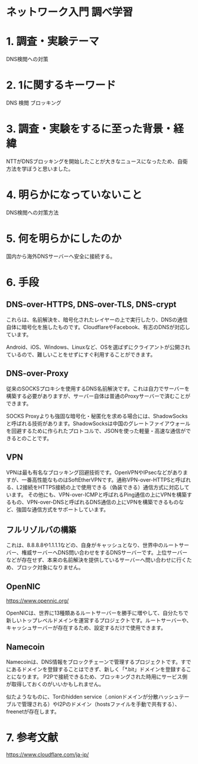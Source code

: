ネットワーク入門 調べ学習
===

# 1. 調査・実験テーマ
DNS検閲への対策
# 2. 1に関するキーワード
DNS 検閲 ブロッキング
# 3. 調査・実験をするに至った背景・経緯
NTTがDNSブロッキングを開始したことが大きなニュースになったため、自衛方法を学ぼうと思いました。
# 4. 明らかになっていないこと
DNS検閲への対策方法
# 5. 何を明らかにしたのか
国内から海外DNSサーバーへ安全に接続する。
# 6. 手段
## DNS-over-HTTPS, DNS-over-TLS, DNS-crypt

これらは、名前解決を、暗号化されたレイヤーの上で実行したり、DNSの通信自体に暗号化を施したものです。CloudflareやFacebook、有志のDNSが対応しています。

Android、iOS、Windows、Linuxなど、OSを選ばずにクライアントが公開されているので、難しいことをせずにすぐ利用することができます。


## DNS-over-Proxy

従来のSOCKSプロキシを使用するDNS名前解決です。これは自力でサーバーを構築する必要がありますが、サーバー自体は普通のProxyサーバーで済むことができます。

SOCKS Proxyよりも強固な暗号化・秘匿化を求める場合には、ShadowSocksと呼ばれる技術があります。ShadowSocksは中国のグレートファイアウォールを回避するために作られたプロトコルで、JSONを使った軽量・高速な通信ができるとのことです。

## VPN

VPNは最も有名なブロッキング回避技術です。OpenVPNやIPsecなどがありますが、一番高性能なものはSoftEtherVPNです。通称VPN-over-HTTPSと呼ばれる、L2接続をHTTPS接続の上で使用できる（偽装できる）通信方式に対応しています。
その他にも、VPN-over-ICMPと呼ばれるPing通信の上にVPNを構築するもの、VPN-over-DNSと呼ばれるDNS通信の上にVPNを構築できるものなど、強固な通信方式をサポートしています。

## フルリゾルバの構築

これは、8.8.8.8や1.1.1.1などの、自身がキャッシュとなり、世界中のルートサーバー、権威サーバーへDNS問い合わせをするDNSサーバーです。上位サーバーなどが存在せず、本来の名前解決を提供しているサーバーへ問い合わせに行くため、ブロック対象になりません。

## OpenNIC

https://www.opennic.org/

OpenNICは、世界に13種類あるルートサーバーを勝手に増やして、自分たちで新しいトップレベルドメインを運営するプロジェクトです。ルートサーバーや、キャッシュサーバーが存在するため、設定するだけで使用できます。

## Namecoin

Namecoinは、DNS情報をブロックチェーンで管理するプロジェクトです。すでにあるドメインを登録することはできず、新しく「*.bit」ドメインを登録することになります。
P2Pで接続できるため、ブロッキングされた時用にサービス側が取得しておくのがいいかもしれません。

似たようなものに、Torのhidden service（.onionドメインが分散ハッシュテーブルで管理される）やI2Pのドメイン（hostsファイルを手動で共有する）、freenetが存在します。

# 7. 参考文献
https://www.cloudflare.com/ja-jp/